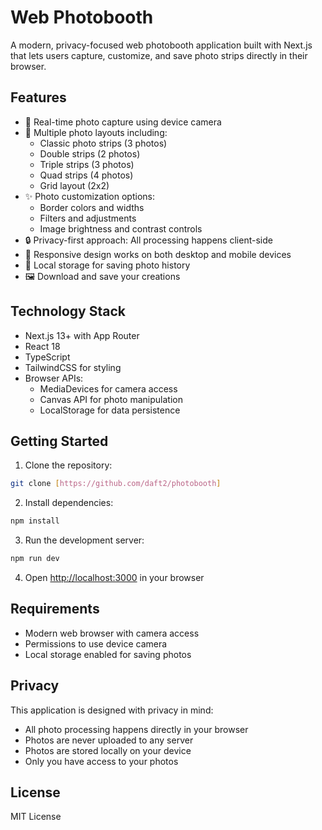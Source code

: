 # Web Photobooth

A modern, privacy-focused web photobooth application built with Next.js that lets users capture, customize, and save photo strips directly in their browser.

## Features

- 📸 Real-time photo capture using device camera
- 🎨 Multiple photo layouts including:
  - Classic photo strips (3 photos)
  - Double strips (2 photos)
  - Triple strips (3 photos)
  - Quad strips (4 photos)
  - Grid layout (2x2)
- ✨ Photo customization options:
  - Border colors and widths
  - Filters and adjustments
  - Image brightness and contrast controls
- 🔒 Privacy-first approach: All processing happens client-side
- 📱 Responsive design works on both desktop and mobile devices
- 💾 Local storage for saving photo history
- 🖼️ Download and save your creations

## Technology Stack

- Next.js 13+ with App Router
- React 18
- TypeScript
- TailwindCSS for styling
- Browser APIs:
  - MediaDevices for camera access
  - Canvas API for photo manipulation
  - LocalStorage for data persistence

## Getting Started

1. Clone the repository:
```bash
git clone [https://github.com/daft2/photobooth]
```

2. Install dependencies:
```bash
npm install
```

3. Run the development server:
```bash
npm run dev
```

4. Open [http://localhost:3000](http://localhost:3000) in your browser

## Requirements

- Modern web browser with camera access
- Permissions to use device camera
- Local storage enabled for saving photos

## Privacy

This application is designed with privacy in mind:
- All photo processing happens directly in your browser
- Photos are never uploaded to any server
- Photos are stored locally on your device
- Only you have access to your photos

## License

MIT License